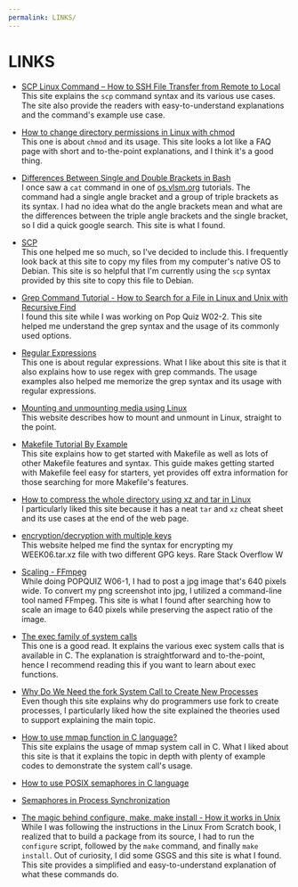 ```yaml
---
permalink: LINKS/
---
```


# LINKS

* [SCP Linux Command – How to SSH File Transfer from Remote to Local](https://www.freecodecamp.org/news/scp-linux-command-example-how-to-ssh-file-transfer-from-remote-to-local/)<br>
This site explains the `scp` command syntax and its various use cases. The site also provide the readers
with easy-to-understand explanations and the command's example use case.

* [How to change directory permissions in Linux with chmod](https://www.pluralsight.com/blog/it-ops/linux-file-permissions)<br>
This one is about `chmod` and its usage. This site looks a lot like a FAQ page with short and to-the-point
explanations, and I think it's a good thing.

* [Differences Between Single and Double Brackets in Bash](https://www.baeldung.com/linux/bash-single-vs-double-brackets)<br>
I once saw a `cat` command in one of [os.vlsm.org](os.vlsm.org) tutorials. The command had a single angle bracket and
a group of triple brackets as its syntax. I had no idea what do the angle brackets mean and what are
the differences between the triple angle brackets and the single bracket, so I did a quick google
search. This site is what I found.

* [SCP](https://doit.vlsm.org/019.html)<br>
This one helped me so much, so I've decided to include this. I frequently look back at this site to
copy my files from my computer's native OS to Debian. This site is so helpful that I'm currently using
the `scp` syntax provided by this site to copy this file to Debian.

* [Grep Command Tutorial - How to Search for a File in Linux and Unix with Recursive Find](https://www.freecodecamp.org/news/grep-command-tutorial-how-to-search-for-a-file-in-linux-and-unix/)<br>
I found this site while I was working on Pop Quiz W02-2. This site helped me understand
the grep syntax and the usage of its commonly used options.

* [Regular Expressions](https://hbctraining.github.io/Training-modules/Advanced_shell/lessons/03_Regular_expressions.html)<br>
This one is about regular expressions. What I like about this site is that it also
explains how to use regex with grep commands. The usage examples also helped me
memorize the grep syntax and its usage with regular expressions.

* [Mounting and unmounting media using Linux](https://bladecenter.lenovofiles.com/help/index.jsp?topic=%2Fcom.lenovo.bladecenter.mgtmod.doc%2Fkp1bd_t_mounting_media_using_linux.html)<br>
This website describes how to mount and unmount in Linux, straight to the point.

* [Makefile Tutorial By Example](https://makefiletutorial.com)<br>
This site explains how to get started with Makefile as well as lots of other
Makefile features and syntax. This guide makes getting started with Makefile
feel easy for starters, yet provides off extra information for those searching
for more Makefile's features.

* [How to compress the whole directory using xz and tar in Linux](https://www.cyberciti.biz/faq/compress-the-whole-directory-using-xz-and-tar/)<br>
I particularly liked this site because it has a neat `tar` and `xz` cheat sheet
and its use cases at the end of the web page.

* [encryption/decryption with multiple keys](https://stackoverflow.com/questions/597188/encryption-decryption-with-multiple-keys)<br>
This website helped me find the syntax for encrypting my WEEK06.tar.xz file with
two different GPG keys. Rare Stack Overflow W

* [Scaling - FFmpeg](http://trac.ffmpeg.org/wiki/Scaling)<br>
While doing POPQUIZ W06-1, I had to post a jpg image that's 640 pixels wide. To convert my png screenshot into jpg, I utilized a command-line tool named FFmpeg. This site is what I found after searching how to scale an image to 640 pixels while preserving the aspect ratio of the image.

* [The exec family of system calls](http://www.it.uu.se/education/course/homepage/os/vt18/module-2/exec/)<br>
This one is a good read. It explains the various exec system calls that is available in C. The explanation is straightforward and to-the-point, hence I recommend reading this if you want to learn about exec functions.

* [Why Do We Need the fork System Call to Create New Processes](https://www.baeldung.com/linux/fork-child-process)<br>
Even though this site explains why do programmers use fork to create processes, I particularly liked how the site explained the theories used to support explaining the main topic.

* [How to use mmap function in C language?](https://linuxhint.com/using_mmap_function_linux/)<br>
This site explains the usage of mmap system call in C. What I liked about this site is that it explains the topic in depth with plenty of example codes to demonstrate the system call's usage.

* [How to use POSIX semaphores in C language](https://www.geeksforgeeks.org/use-posix-semaphores-c/)

* [Semaphores in Process Synchronization](https://www.geeksforgeeks.org/semaphores-in-process-synchronization/)

* [The magic behind configure, make, make install - How it works in Unix](https://thoughtbot.com/blog/the-magic-behind-configure-make-make-install)<br>
While I was following the instructions in the Linux From Scratch book, I realized that to build a package from its source, I had to run the `configure` script, followed by the `make` command, and finally `make install`. Out of curiosity, I did some GSGS and this site is what I found. This site provides a simplified and easy-to-understand explanation of what these commands do.
